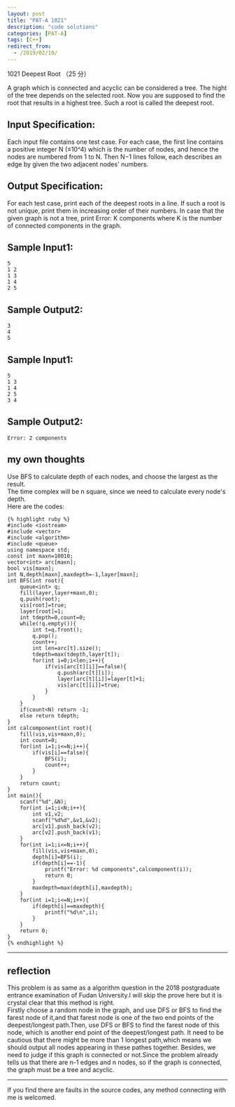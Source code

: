 ```yaml
---
layout: post
title: "PAT-A 1021"
description: "code solutions"
categories: [PAT-A]
tags: [C++]
redirect_from:
  - /2019/02/19/
---
```

1021 Deepest Root （25 分）  

A graph which is connected and acyclic can be considered a tree. The hight of the tree depends on the selected root. Now you are supposed to find the root that results in a highest tree. Such a root is called the deepest root.  

## Input Specification:  

Each input file contains one test case. For each case, the first line contains a positive integer N (≤10^4) which is the number of nodes, and hence the nodes are numbered from 1 to N. Then N−1 lines follow, each describes an edge by given the two adjacent nodes' numbers.  
    
## Output Specification:  

For each test case, print each of the deepest roots in a line. If such a root is not unique, print them in increasing order of their numbers. In case that the given graph is not a tree, print Error: K components where K is the number of connected components in the graph.  

## Sample Input1:  

	5
	1 2
	1 3
	1 4
	2 5
    
## Sample Output2:  
    
	3
	4
	5
    
## Sample Input1:  

	5
	1 3
	1 4
	2 5
	3 4
    
## Sample Output2:  
    
	Error: 2 components  

## my own thoughts  
 
Use BFS to calculate depth of each nodes, and choose the largest as the result.  
The time complex will be n square, since we need to calculate every node's depth.  
Here are the codes:  
  
    {% highlight ruby %}
    #include <iostream>
	#include <vector>
	#include <algorithm>
	#include <queue>
	using namespace std;
	const int maxn=10010;
	vector<int> arc[maxn];
	bool vis[maxn];
	int N,depth[maxn],maxdepth=-1,layer[maxn];
	int BFS(int root){
		queue<int> q;
		fill(layer,layer+maxn,0);
		q.push(root);
		vis[root]=true;
		layer[root]=1;
		int tdepth=0,count=0;
		while(!q.empty()){
			int t=q.front();
			q.pop();
			count++;
			int len=arc[t].size();
			tdepth=max(tdepth,layer[t]);
			for(int i=0;i<len;i++){
				if(vis[arc[t][i]]==false){
					q.push(arc[t][i]);
					layer[arc[t][i]]=layer[t]+1;
					vis[arc[t][i]]=true;
				}
			}
		}
		if(count<N) return -1;
		else return tdepth;
	}
	int calcomponent(int root){
		fill(vis,vis+maxn,0);
		int count=0;
		for(int i=1;i<=N;i++){
			if(vis[i]==false){
				BFS(i);
				count++;
			}
		}
		return count;
	}
	int main(){
		scanf("%d",&N);
		for(int i=1;i<N;i++){
			int v1,v2;
			scanf("%d%d",&v1,&v2);
			arc[v1].push_back(v2);
			arc[v2].push_back(v1);
		}
		for(int i=1;i<=N;i++){
			fill(vis,vis+maxn,0);
			depth[i]=BFS(i);
			if(depth[i]==-1){
				printf("Error: %d components",calcomponent(i));
				return 0;
			}
			maxdepth=max(depth[i],maxdepth);
		}
		for(int i=1;i<=N;i++){
			if(depth[i]==maxdepth){
				printf("%d\n",i);
			}
		}
		return 0;
	}
	{% endhighlight %}
---	
## reflection

This problem is as same as a algorithm question in the 2018 postgraduate entrance examination of Fudan University.I will skip the prove here but it is crystal clear that this method is right.  
Firstly choose a random node in the graph, and use DFS or BFS to find the farest node of it,and that farest node is one of the two end points of the deepest/longest path.Then, use DFS or BFS to find the farest node of this node, which is another end point of the deepest/longest path.
It need to be cautious that there might be more than 1 longest path,which means we should output all nodes appearing in these pathes together. Besides, we need to judge if this graph is connected or not.Since the problem already tells us that there are n-1 edges and n nodes, so if the graph is connected, the graph must be a tree and acyclic.  

---
  If you find there are faults in the source codes, any method connecting with me is welcomed.  
